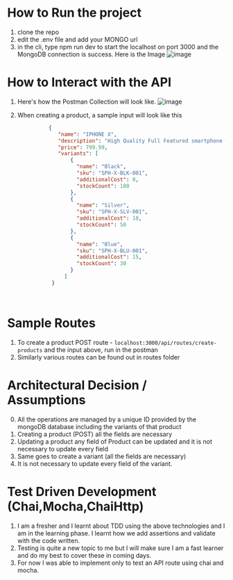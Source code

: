 # How to Run the project
  1. clone the repo
  2. edit the .env file and add your MONGO url
  3. in the cli, type npm run dev to start the localhost on port 3000 and the MongoDB connection is success.
     Here is the Image ![image](https://github.com/chiraagb/rest-api-ecommerce/assets/113826990/9c08c9a1-4aae-4b1a-a3bf-8dba85bba8c8)

# How to Interact with the API
  1. Here's how the Postman Collection will look like. ![image](https://github.com/chiraagb/rest-api-ecommerce/assets/113826990/4adb1803-728f-48cf-a676-755a045f703e)
  2. When creating a product, a sample input will look like this
     
     ```json
               {
                  "name": "IPHONE X",
                  "description": "High Quality Full Featured smartphone with advanced features",
                  "price": 799.99,
                  "variants": [
                      {
                        "name": "Black",
                        "sku": "SPH-X-BLK-001",
                        "additionalCost": 0,
                        "stockCount": 100
                      },
                      {
                        "name": "Silver",
                        "sku": "SPH-X-SLV-001",
                        "additionalCost": 10,
                        "stockCount": 50
                      },
                      {
                        "name": "Blue",
                        "sku": "SPH-X-BLU-001",
                        "additionalCost": 15,
                        "stockCount": 30
                      }
                    ]
                }



     
# Sample Routes 
   1. To create a product POST route - ``` localhost:3000/api/routes/create-products ``` and the input above, run in the postman
   2. Similarly various routes can be found out in routes folder

# Architectural Decision / Assumptions
  0. All the operations are managed by a unique ID provided by the mongoDB database including the variants of that product
  1. Creating a product (POST) all the fields are necessary
  2. Updating a product any field of Product can be updated and it is not necessary to update every field
  3. Same goes to create a variant (all the fields are necessary)
  4. It is not necessary to update every field of the variant.

# Test Driven Development (Chai,Mocha,ChaiHttp)
  1. I am a fresher and I learnt about TDD using the above technologies and I am in the learning phase. I learnt how we add assertions and validate with the code written.
  2. Testing is quite a new topic to me but I will make sure I am a fast learner and do my best to cover these in coming days.
  3. For now I was able to implement only to test an API route using chai and mocha.
